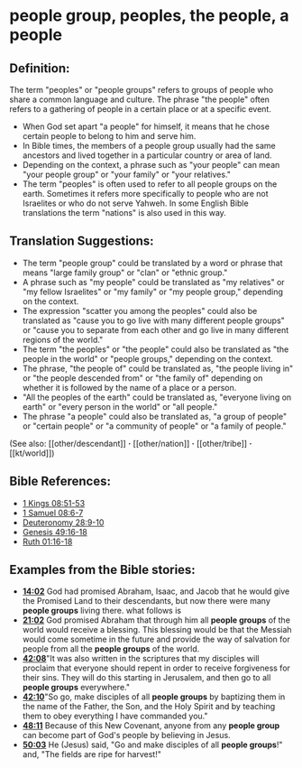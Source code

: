 # people group, peoples, the people, a people #

## Definition: ##

The term "peoples" or "people groups" refers to groups of people who share a common language and culture. The phrase "the people" often refers to a gathering of people in a certain place or at a specific event.

* When God set apart "a people" for himself, it means that he chose certain people to belong to him and serve him.
* In Bible times, the members of a people group usually had the same ancestors and lived together in a particular country or area of land.
* Depending on the context, a phrase such as "your people" can mean "your people group" or "your family" or "your relatives."
* The term "peoples" is often used to refer to all people groups on the earth. Sometimes it refers more specifically to people who are not Israelites or who do not serve Yahweh. In some English Bible translations the term "nations" is also used in this way.

## Translation Suggestions: ##

* The term "people group" could be translated by a word or phrase that means "large family group" or "clan" or "ethnic group."
* A phrase such as "my people" could be translated as "my relatives" or "my fellow Israelites" or "my family" or "my people group," depending on the context.
* The expression "scatter you among the peoples" could also be translated as "cause you to go live with many different people groups" or "cause you to separate from each other and go live in many different regions of the world."
* The term "the peoples" or "the people" could also be translated as "the people in the world" or "people groups," depending on the context.
* The phrase, "the people of" could be translated as, "the people living in" or "the people descended from" or "the family of" depending on whether it is followed by the name of a place or a person.
* "All the peoples of the earth" could be translated as, "everyone living on earth" or "every person in the world" or "all people."
* The phrase "a people" could also be translated as, "a group of people" or "certain people" or "a community of people" or "a family of people."

(See also: [[other/descendant]] **·** [[other/nation]] **·** [[other/tribe]] **·** [[kt/world]])

## Bible References: ##

* [1 Kings 08:51-53](en/tn/1ki/help/08/51)
* [1 Samuel 08:6-7](en/tn/1sa/help/08/06)
* [Deuteronomy 28:9-10](en/tn/deu/help/28/09)
* [Genesis 49:16-18](en/tn/gen/help/49/16)
* [Ruth 01:16-18](en/tn/rut/help/01/16)

## Examples from the Bible stories: ##

* __[14:02](en/tn/obs/help/14/02)__ God had promised Abraham, Isaac, and Jacob that he would give the Promised Land to their descendants, but now there were many __people groups__  living there. what follows is
* __[21:02](en/tn/obs/help/21/02)__ God promised Abraham that through him all __people groups__  of the world would receive a blessing. This blessing would be that the Messiah would come sometime in the future and provide the way of salvation for people from all the __people groups__  of the world.
* __[42:08](en/tn/obs/help/42/08)__"It was also written in the scriptures that my disciples will proclaim that everyone should repent in order to receive forgiveness for their sins. They will do this starting in Jerusalem, and then go to all __people groups__  everywhere."
* __[42:10](en/tn/obs/help/42/10)__"So go, make disciples of all __people groups__  by baptizing them in the name of the Father, the Son, and the Holy Spirit and by teaching them to obey everything I have commanded you."
* __[48:11](en/tn/obs/help/48/11)__ Because of this New Covenant, anyone from any __people group__  can become part of God's people by believing in Jesus.
* __[50:03](en/tn/obs/help/50/03)__ He (Jesus) said, "Go and make disciples of all __people groups__!" and, "The fields are ripe for harvest!"